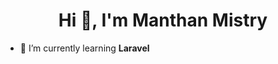 <h1 align="center">Hi 👋, I'm Manthan Mistry</h1>

- 🌱 I’m currently learning **Laravel**

<p align="left">
</p>

